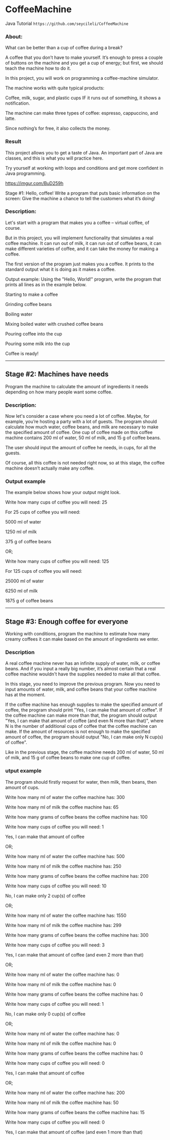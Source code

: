 # CoffeeMachine
Java Tutorial `https://github.com/seycileli/CoffeeMachine`

### About:
What can be better than a cup of coffee during a break?

A coffee that you don’t have to make yourself. It’s enough to press a couple of buttons on the machine and you get a cup of energy; but first, we should teach the machine how to do it.

In this project, you will work on programming a coffee-machine simulator.

The machine works with quite typical products:

Coffee, milk, sugar, and plastic cups
IF it runs out of something, it shows a notification.

The machine can make three types of coffee: espresso, cappuccino, and latte.

Since nothing’s for free, it also collects the money.

### Result
This project allows you to get a taste of Java. An important part of Java are classes, and this is what you will practice here.

Try yourself at working with loops and conditions and get more confident in Java programming.

https://imgur.com/BuD259h

Stage #1: Hello, coffee!
Write a program that puts basic information on the screen: Give the machine a chance to tell the customers what it’s doing!

### Description:

Let's start with a program that makes you a coffee – virtual coffee, of course.

But in this project, you will implement functionality that simulates a real coffee machine. It can run out of milk, it can run out of coffee beans, it can make different varieties of coffee, and it can take the money for making a coffee.

The first version of the program just makes you a coffee. It prints to the standard output what it is doing as it makes a coffee.

Output example:
Using the "Hello, World!" program, write the program that prints all lines as in the example below.

Starting to make a coffee

Grinding coffee beans

Boiling water

Mixing boiled water with crushed coffee beans

Pouring coffee into the cup

Pouring some milk into the cup

Coffee is ready!

---
## Stage #2: Machines have needs
Program the machine to calculate the amount of ingredients it needs depending on how many people want some coffee.

### Description:

Now let's consider a case where you need a lot of coffee. Maybe, for example, you’re hosting a party with a lot of guests. The program should calculate how much water, coffee beans, and milk are necessary to make the specified amount of coffee. One cup of coffee made on this coffee machine contains 200 ml of water, 50 ml of milk, and 15 g of coffee beans.

The user should input the amount of coffee he needs, in cups, for all the guests.

Of course, all this coffee is not needed right now, so at this stage, the coffee machine doesn’t actually make any coffee.

### Output example
The example below shows how your output might look.

Write how many cups of coffee you will need: 25

For 25 cups of coffee you will need:

5000 ml of water

1250 ml of milk

375 g of coffee beans

OR;

Write how many cups of coffee you will need: 125

For 125 cups of coffee you will need:

25000 ml of water

6250 ml of milk

1875 g of coffee beans

---
## Stage #3: Enough coffee for everyone
Working with conditions, program the machine to estimate how many creamy coffees it can make based on the amount of ingredients we enter.

### Description

A real coffee machine never has an infinite supply of water, milk, or coffee beans. And if you input a really big number, it’s almost certain that a real coffee machine wouldn't have the supplies needed to make all that coffee.

In this stage, you need to improve the previous program. Now you need to input amounts of water, milk, and coffee beans that your coffee machine has at the moment.

If the coffee machine has enough supplies to make the specified amount of coffee, the program should print "Yes, I can make that amount of coffee". If the coffee machine can make more than that, the program should output "Yes, I can make that amount of coffee (and even N more than that)", where N is the number of additional cups of coffee that the coffee machine can make. If the amount of resources is not enough to make the specified amount of coffee, the program should output "No, I can make only N cup(s) of coffee".

Like in the previous stage, the coffee machine needs 200 ml of water, 50 ml of milk, and 15 g of coffee beans to make one cup of coffee.

### utput example
The program should firstly request for water, then milk, then beans, then amount of cups.

Write how many ml of water the coffee machine has: 300

Write how many ml of milk the coffee machine has: 65

Write how many grams of coffee beans the coffee machine has: 100

Write how many cups of coffee you will need: 1

Yes, I can make that amount of coffee

OR;

Write how many ml of water the coffee machine has: 500

Write how many ml of milk the coffee machine has: 250

Write how many grams of coffee beans the coffee machine has: 200

Write how many cups of coffee you will need: 10

No, I can make only 2 cup(s) of coffee

OR;

Write how many ml of water the coffee machine has: 1550

Write how many ml of milk the coffee machine has: 299

Write how many grams of coffee beans the coffee machine has: 300

Write how many cups of coffee you will need: 3

Yes, I can make that amount of coffee (and even 2 more than that)

OR;

Write how many ml of water the coffee machine has: 0

Write how many ml of milk the coffee machine has: 0

Write how many grams of coffee beans the coffee machine has: 0

Write how many cups of coffee you will need: 1

No, I can make only 0 cup(s) of coffee

OR;

Write how many ml of water the coffee machine has: 0

Write how many ml of milk the coffee machine has: 0

Write how many grams of coffee beans the coffee machine has: 0

Write how many cups of coffee you will need: 0

Yes, I can make that amount of coffee

OR;

Write how many ml of water the coffee machine has: 200

Write how many ml of milk the coffee machine has: 50

Write how many grams of coffee beans the coffee machine has: 15

Write how many cups of coffee you will need: 0

Yes, I can make that amount of coffee (and even 1 more than that)